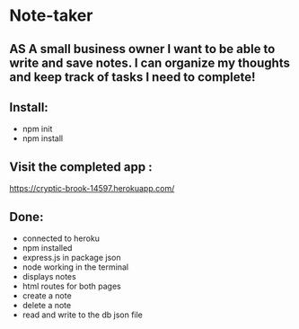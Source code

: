 # Note-taker

## AS A small business owner I want to be able to write and save notes. I can organize my thoughts and keep track of tasks I need to complete!

## Install:
- npm init 
- npm install

## Visit the completed app :
https://cryptic-brook-14597.herokuapp.com/


## Done:
+ connected to heroku
+ npm installed
+ express.js in package json
+ node working in the terminal
+ displays notes
+ html routes for both pages
+ create a note
+ delete a note
+ read and write to the db json file
